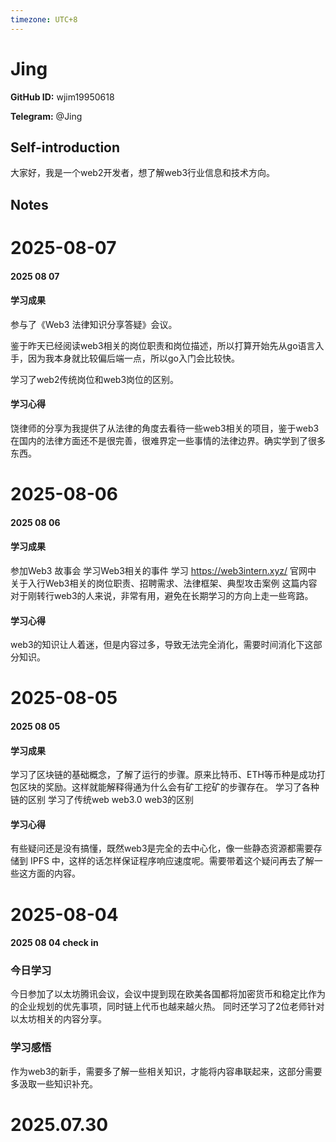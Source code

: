 ```yaml
---
timezone: UTC+8
---
```


# Jing

**GitHub ID:** wjim19950618

**Telegram:** @Jing

## Self-introduction

大家好，我是一个web2开发者，想了解web3行业信息和技术方向。

## Notes

<!-- Content_START -->
# 2025-08-07

#### 2025 08 07

#### 学习成果
参与了《Web3 法律知识分享答疑》会议。

鉴于昨天已经阅读web3相关的岗位职责和岗位描述，所以打算开始先从go语言入手，因为我本身就比较偏后端一点，所以go入门会比较快。

学习了web2传统岗位和web3岗位的区别。

#### 学习心得
饶律师的分享为我提供了从法律的角度去看待一些web3相关的项目，鉴于web3在国内的法律方面还不是很完善，很难界定一些事情的法律边界。确实学到了很多东西。

# 2025-08-06

#### 2025 08 06

#### 学习成果
参加Web3 故事会 学习Web3相关的事件
学习  https://web3intern.xyz/  官网中 关于入行Web3相关的岗位职责、招聘需求、法律框架、典型攻击案例
这篇内容对于刚转行web3的人来说，非常有用，避免在长期学习的方向上走一些弯路。

#### 学习心得
web3的知识让人着迷，但是内容过多，导致无法完全消化，需要时间消化下这部分知识。

# 2025-08-05

#### 2025 08 05

#### 学习成果
学习了区块链的基础概念，了解了运行的步骤。原来比特币、ETH等币种是成功打包区块的奖励。这样就能解释得通为什么会有矿工挖矿的步骤存在。
学习了各种链的区别
学习了传统web web3.0 web3的区别

#### 学习心得
有些疑问还是没有搞懂，既然web3是完全的去中心化，像一些静态资源都需要存储到 IPFS 中，这样的话怎样保证程序响应速度呢。需要带着这个疑问再去了解一些这方面的内容。

# 2025-08-04

#### 2025 08 04 check in
### 今日学习
今日参加了以太坊腾讯会议，会议中提到现在欧美各国都将加密货币和稳定比作为的企业规划的优先事项，同时链上代币也越来越火热。
同时还学习了2位老师针对以太坊相关的内容分享。
### 学习感悟
作为web3的新手，需要多了解一些相关知识，才能将内容串联起来，这部分需要多汲取一些知识补充。

# 2025.07.30


<!-- Content_END -->
